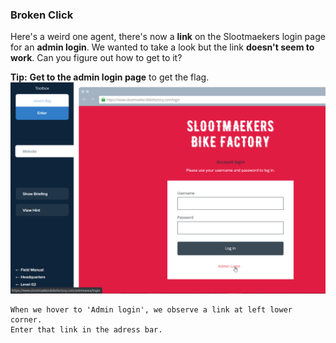 ### Broken Click

Here's a weird one agent, there's now a **link** on the Slootmaekers login page for an **admin login**. We wanted to take a look but the link **doesn't seem to work**. Can you figure out how to get to it?

**Tip:** **Get to the admin login page** to get the flag.
![image](img/c06image.png)

```
When we hover to 'Admin login', we observe a link at left lower corner.
Enter that link in the adress bar.
```